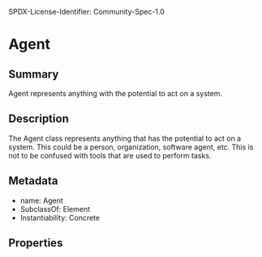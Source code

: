 SPDX-License-Identifier: Community-Spec-1.0

# Agent

## Summary

Agent represents anything with the potential to act on a system.

## Description

The Agent class represents anything that has the potential to act on a system. This could be a person, organization, software agent, etc. This is not to be confused with tools that are used to perform tasks.

## Metadata

- name: Agent
- SubclassOf: Element
- Instantiability: Concrete

## Properties

